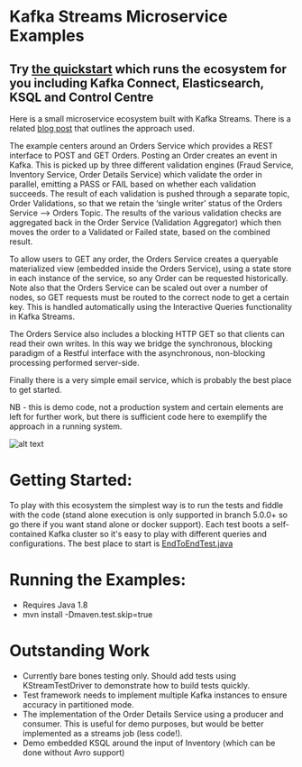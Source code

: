 # Kafka Streams Microservice Examples

**Try [the quickstart](https://github.com/confluentinc/quickstart-demos/blob/5.0.1-cp2-post/microservices-orders/README.md) which runs the ecosystem for you including Kafka Connect, Elasticsearch, KSQL and Control Centre**
---

Here is a small microservice ecosystem built with Kafka Streams. There is a related [blog post](https://www.confluent.io/blog/building-a-microservices-ecosystem-with-kafka-streams-and-ksql/) that outlines the approach used.  

The example centers around an Orders Service which provides a REST interface to POST and GET Orders. Posting an Order creates an event in Kafka. This is picked up by three different validation engines (Fraud Service, Inventory Service, Order Details Service) which validate the order in parallel, emitting a PASS or FAIL based on whether each validation succeeds. The result of each validation is pushed through a separate topic, Order Validations, so that we retain the ‘single writer’ status of the Orders Service —> Orders Topic. The results of the various validation checks are aggregated back in the Order Service (Validation Aggregator) which then moves the order to a Validated or Failed state, based on the combined result. 

To allow users to GET any order, the Orders Service creates a queryable materialized view (embedded inside the Orders Service), using a state store in each instance of the service, so any Order can be requested historically. Note also that the Orders Service can be scaled out over a number of nodes, so GET requests must be routed to the correct node to get a certain key. This is handled automatically using the Interactive Queries functionality in Kafka Streams. 

The Orders Service also includes a blocking HTTP GET so that clients can read their own writes. In this way we bridge the synchronous, blocking paradigm of a Restful interface with the asynchronous, non-blocking processing performed server-side.

Finally there is a very simple email service, which is probably the best place to get started.

NB - this is demo code, not a production system and certain elements are left for further work, but there is sufficient code here to exemplify the approach in a running system. 

![alt text](https://www.confluent.io/wp-content/uploads/Screenshot-2017-11-09-12.34.26.png "System Diagram")

# Getting Started:
To play with this ecosystem the simplest way is to run the tests and fiddle with the code (stand alone execution is only supported in branch 5.0.0+ so go there if you want stand alone or docker support). Each test boots a self-contained Kafka cluster so it's easy to play with different queries and configurations. 
The best place to start is [EndToEndTest.java](https://github.com/confluentinc/kafka-streams-examples/blob/5.0.1-cp2-post/src/test/java/io/confluent/examples/streams/microservices/EndToEndTest.java)

# Running the Examples:
* Requires Java 1.8
* mvn install -Dmaven.test.skip=true

# Outstanding Work
- Currently bare bones testing only. Should add tests using KStreamTestDriver to demonstrate how to build tests quickly. 
- Test framework needs to implement multiple Kafka instances to ensure accuracy in partitioned mode. 
- The implementation of the Order Details Service using a producer and consumer. This is useful for demo purposes, but would be better implemented as a streams job (less code!). 
- Demo embedded KSQL around the input of Inventory (which can be done without Avro support)
